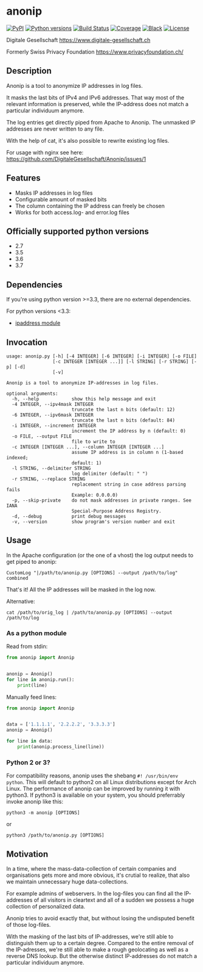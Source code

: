 # anonip

[![PyPI](https://img.shields.io/pypi/v/anonip.svg)](https://pypi.org/project/anonip/)
[![Python versions](https://img.shields.io/pypi/pyversions/anonip.svg)](https://pypi.org/project/anonip/)
[![Build Status](https://travis-ci.com/DigitaleGesellschaft/Anonip.svg?branch=master)](https://travis-ci.com/DigitaleGesellschaft/Anonip)
[![Coverage](https://img.shields.io/badge/coverage-100%25-brightgreen.svg)](https://github.com/DigitaleGesellschaft/Anonip/blob/master/.coveragerc#L11)
[![Black](https://img.shields.io/badge/code%20style-black-000000.svg)](https://github.com/DigitaleGesellschaft/Anonip)
[![License](https://img.shields.io/badge/License-BSD%203--Clause-blue.svg)](https://opensource.org/licenses/BSD-3-Clause)

Digitale Gesellschaft
https://www.digitale-gesellschaft.ch


Formerly
Swiss Privacy Foundation
https://www.privacyfoundation.ch/


## Description

Anonip is a tool to anonymize IP addresses in log files.

It masks the last bits of IPv4 and IPv6 addresses. That way most of the
relevant information is preserved, while the IP-address does not match a
particular individuum anymore.

The log entries get directly piped from Apache to Anonip. The unmasked IP
addresses are never written to any file.

With the help of cat, it's also possible to rewrite existing log files.

For usage with nginx see here: https://github.com/DigitaleGesellschaft/Anonip/issues/1

## Features

 - Masks IP addresses in log files
 - Configurable amount of masked bits
 - The column containing the IP address can freely be chosen
 - Works for both access.log- and error.log files

## Officially supported python versions
 - 2.7
 - 3.5
 - 3.6
 - 3.7

## Dependencies
If you're using python version >=3.3, there are no external
dependencies.

For python versions <3.3:
 - [ipaddress module](https://bitbucket.org/kwi/py2-ipaddress/)

## Invocation

```
usage: anonip.py [-h] [-4 INTEGER] [-6 INTEGER] [-i INTEGER] [-o FILE]
                 [-c INTEGER [INTEGER ...]] [-l STRING] [-r STRING] [-p] [-d]
                 [-v]

Anonip is a tool to anonymize IP-addresses in log files.

optional arguments:
  -h, --help            show this help message and exit
  -4 INTEGER, --ipv4mask INTEGER
                        truncate the last n bits (default: 12)
  -6 INTEGER, --ipv6mask INTEGER
                        truncate the last n bits (default: 84)
  -i INTEGER, --increment INTEGER
                        increment the IP address by n (default: 0)
  -o FILE, --output FILE
                        file to write to
  -c INTEGER [INTEGER ...], --column INTEGER [INTEGER ...]
                        assume IP address is in column n (1-based indexed;
                        default: 1)
  -l STRING, --delimiter STRING
                        log delimiter (default: " ")
  -r STRING, --replace STRING
                        replacement string in case address parsing fails
                        Example: 0.0.0.0)
  -p, --skip-private    do not mask addresses in private ranges. See IANA
                        Special-Purpose Address Registry.
  -d, --debug           print debug messages
  -v, --version         show program's version number and exit
```

## Usage

In the Apache configuration (or the one of a vhost) the log output needs to
get piped to anonip:
```
CustomLog "|/path/to/anonip.py [OPTIONS] --output /path/to/log" combined
```
That's it! All the IP addresses will be masked in the log now.

Alternative:
```
cat /path/to/orig_log | /path/to/anonip.py [OPTIONS] --output /path/to/log
```

### As a python module

Read from stdin:
``` python
from anonip import Anonip


anonip = Anonip()
for line in anonip.run():
    print(line)

```
Manually feed lines:
``` python
from anonip import Anonip


data = ['1.1.1.1', '2.2.2.2', '3.3.3.3']
anonip = Anonip()

for line in data:
    print(anonip.process_line(line))

```

### Python 2 or 3?
For compatibility reasons, anonip uses the shebang `#! /usr/bin/env python`.
This will default to python2 on all Linux distributions except for Arch Linux.
The performance of anonip can be improved by running it with python3. If 
python3 is available on your system, you should preferrably invoke anonip
like this:

``` shell
python3 -m anonip [OPTIONS]
```

or 

``` shell
python3 /path/to/anonip.py [OPTIONS]
```

## Motivation

In a time, where the mass-data-collection of certain companies and
organisations gets more and more obvious, it's crutial to realize, that also
we maintain unnecessary huge data-collections.

For example admins of webservers. In the log-files you can find all the IP-
addresses of all visitors in cleartext and all of a sudden we possess a huge
collection of personalized data.

Anonip tries to avoid exactly that, but without losing the undisputed benefit
of those log-files.

With the masking of the last bits of IP-addresses, we're still able to
distinguish them up to a certain degree. Compared to the entire removal of the
IP-adresses, we're still able to make a rough geolocating as well as a reverse
DNS lookup. But the otherwise distinct IP-addresses do not match a particular
individuum anymore.
